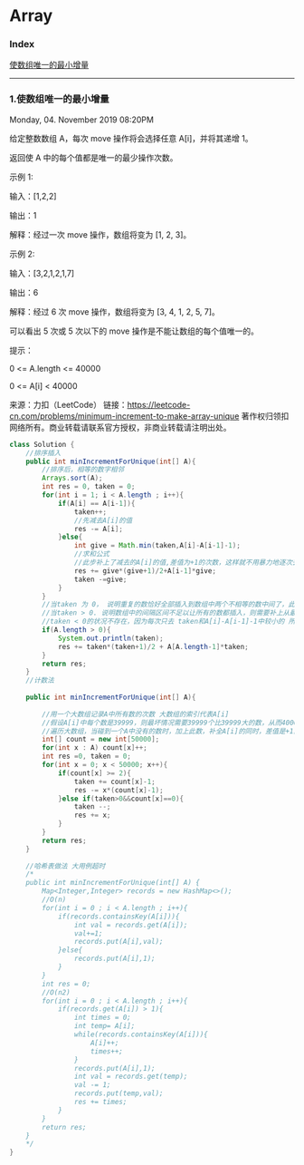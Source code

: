 # Array
###  Index
[使数组唯一的最小增量](#1)
***
<h3 id="1">1.使数组唯一的最小增量</h3>

Monday, 04. November 2019 08:20PM 

给定整数数组 A，每次 move 操作将会选择任意 A[i]，并将其递增 1。

返回使 A 中的每个值都是唯一的最少操作次数。

示例 1:

输入：[1,2,2]

输出：1

解释：经过一次 move 操作，数组将变为 [1, 2, 3]。

示例 2:

输入：[3,2,1,2,1,7]

输出：6

解释：经过 6 次 move 操作，数组将变为 [3, 4, 1, 2, 5, 7]。

可以看出 5 次或 5 次以下的 move 操作是不能让数组的每个值唯一的。

提示：

0 <= A.length <= 40000

0 <= A[i] < 40000


来源：力扣（LeetCode）
链接：https://leetcode-cn.com/problems/minimum-increment-to-make-array-unique
著作权归领扣网络所有。商业转载请联系官方授权，非商业转载请注明出处。
```Java
class Solution {
    //排序插入
    public int minIncrementForUnique(int[] A){
        //排序后，相等的数字相邻
        Arrays.sort(A);
        int res = 0, taken = 0;
        for(int i = 1; i < A.length ; i++){
            if(A[i] == A[i-1]){
                taken++;
                //先减去A[i]的值
                res -= A[i];
            }else{
                int give = Math.min(taken,A[i]-A[i-1]-1);
                //求和公式
                //此步补上了减去的A[i]的值,差值为+1的次数，这样就不用暴力地逐次去加，第二种方法也用了这种优化
                res += give*(give+1)/2+A[i-1]*give;
                taken -=give;
            }
        }
        //当taken 为 0， 说明重复的数恰好全部插入到数组中两个不相等的数中间了，此一步变化为0
        //当taken > 0. 说明数组中的间隔区间不足以让所有的数都插入，则需要补上从最大数开始剩下的数之和
        //taken < 0的状况不存在，因为每次只去 taken和A[i]-A[i-1]-1中较小的 所以taken>=0
        if(A.length > 0){
            System.out.println(taken);
            res += taken*(taken+1)/2 + A[A.length-1]*taken;
        }
        return res;
    }
    //计数法
    
    public int minIncrementForUnique(int[] A){
    
        //用一个大数组记录A中所有数的次数 大数组的索引代表A[i]
        //假设A[i]中每个数是39999，则最坏情况需要39999个比39999大的数，从而40000无法跑过最坏情况，此时需要大数组长度为80000
        //遍历大数组，当碰到一个A中没有的数时，加上此数，补全A[i]的同时，差值是+1的次数
        int[] count = new int[50000];
        for(int x : A) count[x]++;
        int res =0, taken = 0;
        for(int x = 0; x < 50000; x++){
            if(count[x] >= 2){
                taken += count[x]-1;
                res -= x*(count[x]-1);
            }else if(taken>0&&count[x]==0){
                taken --;
                res += x;
            }
        }
        return res;
    }
    
    //哈希表做法 大用例超时
    /*
    public int minIncrementForUnique(int[] A) {
        Map<Integer,Integer> records = new HashMap<>();
        //O(n)
        for(int i = 0 ; i < A.length ; i++){
            if(records.containsKey(A[i])){
                int val = records.get(A[i]);
                val+=1;
                records.put(A[i],val);
            }else{
                records.put(A[i],1);
            }
        }
        int res = 0;
        //O(n2)
        for(int i = 0 ; i < A.length ; i++){
            if(records.get(A[i]) > 1){
                int times = 0;
                int temp= A[i];
                while(records.containsKey(A[i])){
                    A[i]++;
                    times++;
                }
                records.put(A[i],1);
                int val = records.get(temp);
                val -= 1;
                records.put(temp,val);
                res += times;
            }
        }
        return res;
    }
    */
}
```